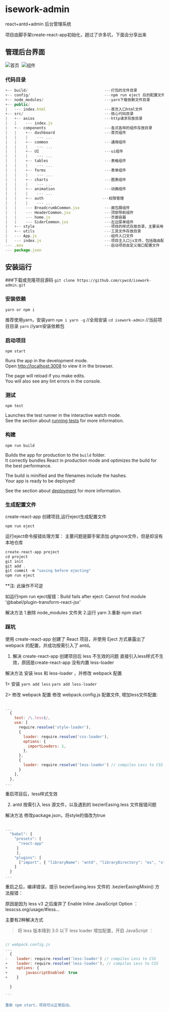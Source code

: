 
# isework-admin
react+antd+admin 后台管理系统

项目由脚手架create-react-app初始化，趟过了许多坑，下面会分享出来


## 管理后台界面

![首页](https://github.com/cywcd/isework-admin/blob/master/preview/index.png)
​
![组件](https://github.com/cywcd/isework-admin/blob/master/preview/components.png)


### 代码目录
```js
+-- build/                                  ---打包的文件目录
+-- config/                                 ---npm run eject 后的配置文件目录
+-- node_modules/                           ---yarn下载依赖文件目录
+-- public/
|   --- index.html							---首页入口html文件
+-- src/                                    ---核心代码目录
|   +-- axios                               ---http请求存放目录
|   |    --- index.js
|   +-- components                          ---各式各样的组件存放目录
|   |    +-- dashboard                      ---首页组件
|   |    |    --- ...
|   |    +-- common                         ---通用组件
|   |    |    --- ...
|   |    +-- UI                             ---ui组件
|   |    |    --- ...
|   |    +-- tables                         ---表格组件
|   |    |    --- ...
|   |    +-- forms                          ---表单组件
|   |    |    --- ...
|   |    +-- charts                         ---图表组件
|   |    |    --- ...
|   |    +-- animation                      ---动画组件
|   |    |    --- ...
|   |    +-- auth                          ---权限管理
|   |    |    --- ...
|   |    --- BreadcrumbCommon.jsx           ---面包屑组件
|   |    --- HeaderCommon.jsx               ---顶部导航组件
|   |    --- home.js                        ---页面容器
|   |    --- SiderCommon.jsx                ---左边菜单组件
|   +-- style                               ---项目的样式存放目录，主要采用less编写
|   +-- utils                               ---工具文件存放目录
|   --- App.js                              ---组件入口文件
|   --- index.js                            ---项目主入口js文件，包括路由配置等
--- .env                                    ---启动项目自定义端口配置文件
--- package.json
```

## 安装运行

###下载或克隆项目源码
`git clone https://github.com/cywcd/isework-admin.git`

### 安装依赖
`yarn or npm i`

推荐使用yarn，安装yarn
`npm i yarn -g` //全局安装
`cd isework-admin` //当前项目目录
`yarn` //yarn安装依赖包

### 启动项目

`npm start`

Runs the app in the development mode.<br>
Open [http://localhost:3008](http://localhost:3008) to view it in the browser.

The page will reload if you make edits.<br>
You will also see any lint errors in the console.

### 测试

`npm test`

Launches the test runner in the interactive watch mode.<br>
See the section about [running tests](https://facebook.github.io/create-react-app/docs/running-tests) for more information.

### 构建

`npm run build`

Builds the app for production to the `build` folder.<br>
It correctly bundles React in production mode and optimizes the build for the best performance.

The build is minified and the filenames include the hashes.<br>
Your app is ready to be deployed!

See the section about [deployment](https://facebook.github.io/create-react-app/docs/deployment) for more information.

### 生成配置文件
create-react-app 创建项目,运行eject生成配置文件

`npm run eject`

运行eject命令报错处理方案：
主要问题是脚手架添加.gitgnore文件，但是却没有本地仓库

```js
create-react-app project
cd project
git init
git add .
git commit -m "saving before ejecting"
npm run eject
```

**注: 此操作不可逆

如运行npm run eject报错：Build fails after eject: Cannot find module '@babel/plugin-transform-react-jsx' 

解决方法
1.删除 node_modules 文件夹
2.运行 yarn
3.重新 npm start

### 踩坑

使用 create-react-app 创建了 React 项目，并使用 Eject 方式暴露出了 webpack 的配置，并成功按需引入了 antd。

1. 解决 create-react-app 创建项目后 less 不生效的问题
直接引入less样式不生效，原因是create-react-app 没有内置 less-loader

解决方法
安装 less 和 less-loader ，并修改 webpack 配置

1> 安装
`yarn add less`
`yarn add less-loader`

2> 修改 webpack 配置
修改 webpack.config.js 配置文件, 增加less文件配置:

```js

...
  {
    test: /\.less$/,
    use: [
      require.resolve('style-loader'),
      {
        loader: require.resolve('css-loader'),
        options: {
          importLoaders: 1,
        },
      },
      {
        loader: require.resolve('less-loader') // compiles Less to CSS
      }
    ],
  },
...

```
重启项目后，less样式生效

2. antd 按需引入 less 源文件，以及遇到的 bezierEasing.less 文件报错问题

解决方法
修改package.json，将style的值改为true

```js

...
  "babel": {
    "presets": [
      "react-app"
     ]
     ],
    "plugins": [
      ["import", { "libraryName": "antd", "libraryDirectory": "es", "style": true }]
    ]
  }
...


```

重启之后，编译错误，提示 bezierEasing.less 文件的 .bezierEasingMixin() 方法报错：

原因是因为 less v3 之后废弃了 Enable Inline JavaScript Option ：lesscss.org/usage/#less…

主要有2种解决方式

>将 less 版本降到 3.0 以下
>less loader 增加配置，开启 JavaScript ：

````js

// webpack.config.js
...
  {
-    loader: require.resolve('less-loader') // compiles Less to CSS
+    loader: require.resolve('less-loader'), // compiles Less to CSS
+    options: {
+        javascriptEnabled: true
+    }
    
  }

```

重新 npm start，项目可以正常启动。


